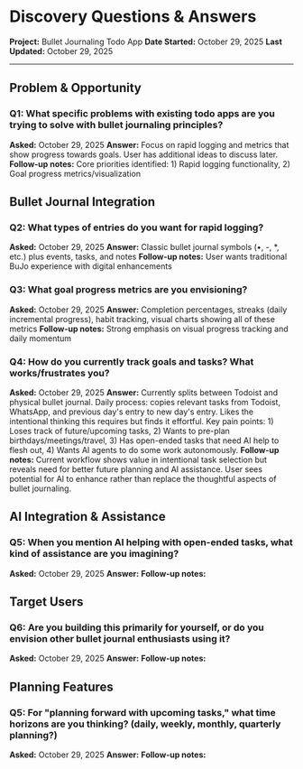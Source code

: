 # Discovery Questions & Answers

**Project:** Bullet Journaling Todo App
**Date Started:** October 29, 2025
**Last Updated:** October 29, 2025

---

## Problem & Opportunity

### Q1: What specific problems with existing todo apps are you trying to solve with bullet journaling principles?
**Asked:** October 29, 2025
**Answer:** Focus on rapid logging and metrics that show progress towards goals. User has additional ideas to discuss later.
**Follow-up notes:** Core priorities identified: 1) Rapid logging functionality, 2) Goal progress metrics/visualization 

## Bullet Journal Integration

### Q2: What types of entries do you want for rapid logging?
**Asked:** October 29, 2025
**Answer:** Classic bullet journal symbols (•, -, *, etc.) plus events, tasks, and notes
**Follow-up notes:** User wants traditional BuJo experience with digital enhancements

### Q3: What goal progress metrics are you envisioning?
**Asked:** October 29, 2025
**Answer:** Completion percentages, streaks (daily incremental progress), habit tracking, visual charts showing all of these metrics
**Follow-up notes:** Strong emphasis on visual progress tracking and daily momentum

### Q4: How do you currently track goals and tasks? What works/frustrates you?
**Asked:** October 29, 2025
**Answer:** Currently splits between Todoist and physical bullet journal. Daily process: copies relevant tasks from Todoist, WhatsApp, and previous day's entry to new day's entry. Likes the intentional thinking this requires but finds it effortful. Key pain points: 1) Loses track of future/upcoming tasks, 2) Wants to pre-plan birthdays/meetings/travel, 3) Has open-ended tasks that need AI help to flesh out, 4) Wants AI agents to do some work autonomously.
**Follow-up notes:** Current workflow shows value in intentional task selection but reveals need for better future planning and AI assistance. User sees potential for AI to enhance rather than replace the thoughtful aspects of bullet journaling.

## AI Integration & Assistance

### Q5: When you mention AI helping with open-ended tasks, what kind of assistance are you imagining?
**Asked:** October 29, 2025
**Answer:** 
**Follow-up notes:** 

## Target Users

### Q6: Are you building this primarily for yourself, or do you envision other bullet journal enthusiasts using it?
**Asked:** October 29, 2025
**Answer:** 
**Follow-up notes:** 

## Planning Features

### Q5: For "planning forward with upcoming tasks," what time horizons are you thinking? (daily, weekly, monthly, quarterly planning?)
**Asked:** October 29, 2025
**Answer:** 
**Follow-up notes:** 